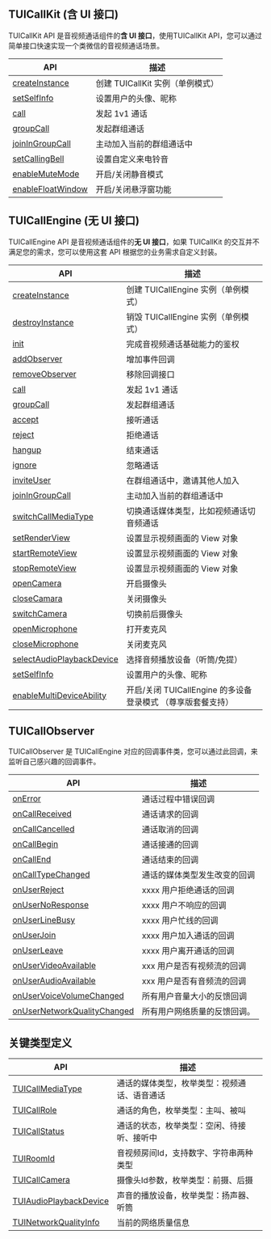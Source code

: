 ## TUICallKit (含 UI 接口)

TUICallKit API 是音视频通话组件的**含 UI 接口**，使用TUICallKit API，您可以通过简单接口快速实现一个类微信的音视频通话场景。

| API | 描述 |
|-----|-----|
| [createInstance](#sharedinstance) | 创建 TUICallKit 实例（单例模式）|
| [setSelfInfo](#setSelfInfo) | 设置用户的头像、昵称|
| [call](#call) | 发起 1v1 通话|
| [groupCall](#groupCall) | 发起群组通话|
| [joinInGroupCall](#joinInGroupCall) | 主动加入当前的群组通话中 |
| [setCallingBell](#setCallingBell) | 设置自定义来电铃音 |
| [enableMuteMode](#enableMuteMode) | 开启/关闭静音模式 |
| [enableFloatWindow](#enableFloatWindow) | 开启/关闭悬浮窗功能 |


## TUICallEngine (无 UI 接口)

TUICallEngine API 是音视频通话组件的**无 UI 接口**，如果 TUICallKit 的交互并不满足您的需求，您可以使用这套 API 根据您的业务需求自定义封装。

| API | 描述 |
|-----|-----|
| [createInstance](#createInstance) | 创建 TUICallEngine 实例（单例模式）|
| [destroyInstance](#destroyInstance) | 销毁 TUICallEngine 实例（单例模式）|
| [init](#init) | 完成音视频通话基础能力的鉴权|
| [addObserver](#addObserver) | 增加事件回调|
| [removeObserver](#removeObserver) | 移除回调接口|
| [call](#call) | 发起 1v1 通话|
| [groupCall](#groupCall) | 发起群组通话|
| [accept](#accept) | 接听通话 |
| [reject](#reject) | 拒绝通话 |
| [hangup](#hangup) | 结束通话|
| [ignore](#ignore) | 忽略通话|
| [inviteUser](#inviteUser) | 在群组通话中，邀请其他人加入 |
| [joinInGroupCall](#joinInGroupCall) | 主动加入当前的群组通话中 |
| [switchCallMediaType](#switchCallMediaType) | 切换通话媒体类型，比如视频通话切音频通话|
| [setRenderView](#setRenderView) | 设置显示视频画面的 View 对象 |
| [startRemoteView](#startRemoteView) | 设置显示视频画面的 View 对象 |
| [stopRemoteView](#stopRemoteView) | 设置显示视频画面的 View 对象 |
| [openCamera](#opencamera) | 开启摄像头|
| [closeCamara](#closecamara) | 关闭摄像头|
| [switchCamera](#switchcamera) | 切换前后摄像头|
| [openMicrophone](#setmicmute) | 打开麦克风|
| [closeMicrophone](#sethandsfree) | 关闭麦克风|
| [selectAudioPlaybackDevice](#setmicmute) | 选择音频播放设备（听筒/免提）|
| [setSelfInfo](#setSelfInfo) | 设置用户的头像、昵称|
| [enableMultiDeviceAbility](#enableMultiDeviceAbility) | 开启/关闭 TUICallEngine 的多设备登录模式 （尊享版套餐支持）|



## TUICallObserver 
TUICallObserver 是 TUICallEngine 对应的回调事件类，您可以通过此回调，来监听自己感兴趣的回调事件。

| API | 描述 |
|-----|-----|
| [onError](#onError) | 通话过程中错误回调|
| [onCallReceived](#onCallReceived) | 通话请求的回调|
| [onCallCancelled](#onCallCancelled) | 通话取消的回调 |
| [onCallBegin](#onCallBegin) | 通话接通的回调|
| [onCallEnd](#onCallEnd) | 通话结束的回调|
| [onCallTypeChanged](#onCallTypeChanged) | 通话的媒体类型发生改变的回调|
| [onUserReject](#onUserReject) |  xxxx 用户拒绝通话的回调 |
| [onUserNoResponse](#onUserNoResponse) |  xxxx 用户不响应的回调|
| [onUserLineBusy](#onUserLineBusy) | xxxx 用户忙线的回调|
| [onUserJoin](#onUserJoin) | xxxx 用户加入通话的回调 |
| [onUserLeave](#onUserLeave) | xxxx 用户离开通话的回调|
| [onUserVideoAvailable](#onUserVideoAvailable) | xxx 用户是否有视频流的回调|
| [onUserAudioAvailable](#onUserAudioAvailable) | xxx 用户是否有音频流的回调|
| [onUserVoiceVolumeChanged](#onUserVoiceVolumeChanged) | 所有用户音量大小的反馈回调 |
| [onUserNetworkQualityChanged](#onUserNetworkQualityChanged) | 所有用户网络质量的反馈回调。|


## 关键类型定义
| API | 描述 |
|-----|-----|
| [TUICallMediaType]() | 通话的媒体类型，枚举类型：视频通话、语音通话 |
| [TUICallRole]() | 通话的角色，枚举类型：主叫、被叫 |
| [TUICallStatus]() | 通话的状态，枚举类型：空闲、待接听、接听中 |
| [TUIRoomId]() | 音视频房间Id，支持数字、字符串两种类型 |
| [TUICallCamera]() | 摄像头Id参数，枚举类型：前摄、后摄|
| [TUIAudioPlaybackDevice]() | 声音的播放设备，枚举类型：扬声器、听筒 |
| [TUINetworkQualityInfo]() | 当前的网络质量信息 |







